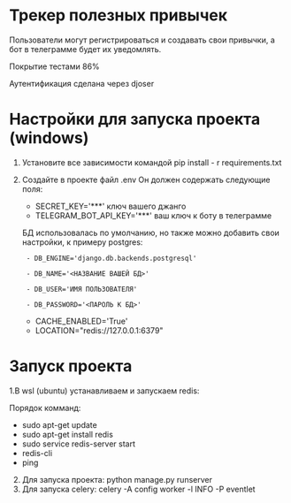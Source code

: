 # Трекер полезных привычек

Пользователи могут регистрироваться и создавать свои привычки, а бот в телеграмме будет их уведомлять.

Покрытие тестами 86%

Аутентификация сделана через djoser

# Настройки для запуска проекта (windows)

1. Установите все зависимости командой pip install - r requirements.txt
2. Создайте в проекте файл .env
   Он должен содержать следующие поля:
   - SECRET_KEY='***' ключ вашего джанго
   - TELEGRAM_BOT_API_KEY='***' ваш ключ к боту в телеграмме
  
     
   БД использовалась по умолчанию, но также можно добавить свои настройки, к примеру postgres:

        - DB_ENGINE='django.db.backends.postgresql'
     
        - DB_NAME='<НАЗВАНИЕ ВАШЕЙ БД>'
     
        - DB_USER='ИМЯ ПОЛЬЗОВАТЕЛЯ'
     
        - DB_PASSWORD='<ПАРОЛЬ К БД>'
     
   - CACHE_ENABLED='True'
   - LOCATION="redis://127.0.0.1:6379"

# Запуск проекта

  1.В wsl (ubuntu) устанавливаем и запускаем redis:

Порядок комманд:
  - sudo apt-get update
  - sudo apt-get install redis
  - sudo service redis-server start
  - redis-cli
  - ping

    
2. Для запуска проекта: python manage.py runserver 
4. Для запуска celery: celery -A config worker -l INFO -P eventlet


